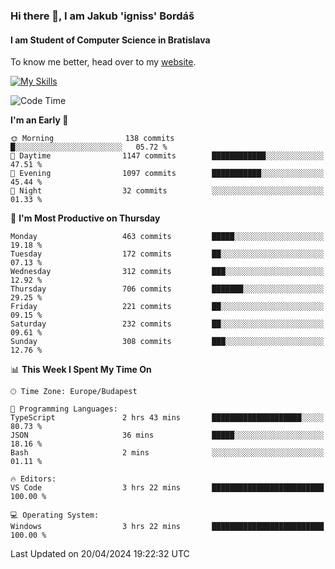 ### Hi there 👋, I am Jakub 'igniss' Bordáš

#### I am Student of Computer Science in Bratislava
To know me better, head over to my [website](https://bordas.sk).

[![My Skills](https://skillicons.dev/icons?i=js,html,css,figma,svelte,java,kotlin,python,postgresql,typescript,nest,nodejs)](https://bordas.sk)


<!--START_SECTION:waka-->
![Code Time](http://img.shields.io/badge/Code%20Time-1%2C468%20hrs%2011%20mins-blue)

**I'm an Early 🐤** 

```text
🌞 Morning                138 commits         █░░░░░░░░░░░░░░░░░░░░░░░░   05.72 % 
🌆 Daytime                1147 commits        ████████████░░░░░░░░░░░░░   47.51 % 
🌃 Evening                1097 commits        ███████████░░░░░░░░░░░░░░   45.44 % 
🌙 Night                  32 commits          ░░░░░░░░░░░░░░░░░░░░░░░░░   01.33 % 
```
📅 **I'm Most Productive on Thursday** 

```text
Monday                   463 commits         █████░░░░░░░░░░░░░░░░░░░░   19.18 % 
Tuesday                  172 commits         ██░░░░░░░░░░░░░░░░░░░░░░░   07.13 % 
Wednesday                312 commits         ███░░░░░░░░░░░░░░░░░░░░░░   12.92 % 
Thursday                 706 commits         ███████░░░░░░░░░░░░░░░░░░   29.25 % 
Friday                   221 commits         ██░░░░░░░░░░░░░░░░░░░░░░░   09.15 % 
Saturday                 232 commits         ██░░░░░░░░░░░░░░░░░░░░░░░   09.61 % 
Sunday                   308 commits         ███░░░░░░░░░░░░░░░░░░░░░░   12.76 % 
```


📊 **This Week I Spent My Time On** 

```text
🕑︎ Time Zone: Europe/Budapest

💬 Programming Languages: 
TypeScript               2 hrs 43 mins       ████████████████████░░░░░   80.73 % 
JSON                     36 mins             █████░░░░░░░░░░░░░░░░░░░░   18.16 % 
Bash                     2 mins              ░░░░░░░░░░░░░░░░░░░░░░░░░   01.11 % 

🔥 Editors: 
VS Code                  3 hrs 22 mins       █████████████████████████   100.00 % 

💻 Operating System: 
Windows                  3 hrs 22 mins       █████████████████████████   100.00 % 
```


 Last Updated on 20/04/2024 19:22:32 UTC
<!--END_SECTION:waka-->
